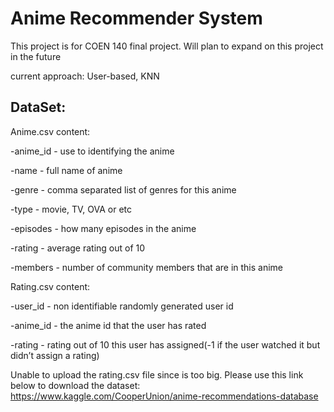 # Anime Recommender System

This project is for COEN 140 final project. Will plan to expand on this project in the future

current approach: User-based, KNN

## DataSet:
Anime.csv content:

-anime_id - use to identifying the anime

-name - full name of anime

-genre - comma separated list of genres for this anime

-type - movie, TV, OVA or etc

-episodes - how many episodes in the anime

-rating - average rating out of 10

-members - number of community members that are in this anime

Rating.csv content:

-user_id - non identifiable randomly generated user id

-anime_id - the anime id that the user has rated

-rating - rating out of 10 this user has assigned(-1 if the user watched it but didn’t assign a rating)


Unable to upload the rating.csv file since is too big. Please use this link below to download the dataset:
https://www.kaggle.com/CooperUnion/anime-recommendations-database
